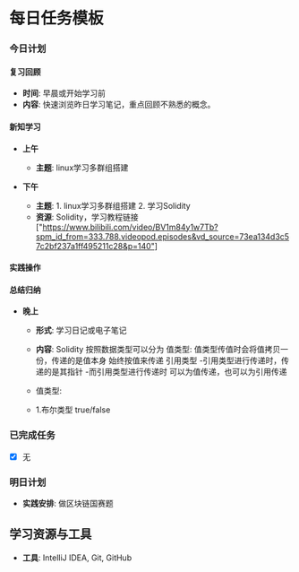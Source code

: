 # 每日任务模板

### 今日计划

#### 复习回顾

- **时间**: 早晨或开始学习前
- **内容**: 快速浏览昨日学习笔记，重点回顾不熟悉的概念。

#### 新知学习

- **上午**
    - **主题**: linux学习多群组搭建


- **下午**
    - **主题**: 1. linux学习多群组搭建 2. 学习Solidity
    - **资源**:
      Solidity，学习教程链接["https://www.bilibili.com/video/BV1m84y1w7Tb?spm_id_from=333.788.videopod.episodes&vd_source=73ea134d3c57c2bf237a1ff495211c28&p=140"] 

#### 实践操作

#### 总结归纳

- **晚上**
    - **形式**: 学习日记或电子笔记
    - **内容**:
      Solidity 按照数据类型可以分为
      值类型:
      值类型传值时会将值拷贝一份，传递的是值本身
      始终按值来传递
      引用类型
      -引用类型进行传递时，传递的是其指针
      -而引用类型进行传递时 可以为值传递，也可以为引用传递

    - 值类型:
    - 1.布尔类型 true/false

### 已完成任务

- [x] 无

### 明日计划

- **实践安排**: 做区块链国赛题

## 学习资源与工具

- **工具**: IntelliJ IDEA, Git, GitHub
